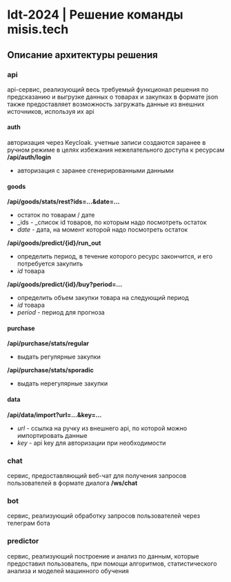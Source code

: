 # ldt-2024 | Решение команды misis.tech

## Описание архитектуры решения

### api
api-сервис, реализующий весь требуемый функционал решения по предсказанию и выгрузке данных о товарах и закупках в формате json
также предоставляет возможность загружать данные из внешних источников, используя их api

#### auth
авторизация через Keycloak. учетные записи создаются заранее в ручном режиме в целях избежания нежелательного доступа к ресурсам
**/api/auth/login**
- авторизация с заранее сгенерированными данными

#### goods

**/api/goods/stats/rest?ids=...&date=...**
- остаток по товарам / дате
- _ids - _список id товаров, по которым надо посмотреть остаток
- _date_ - дата, на момент которой надо посмотреть остаток

**/api/goods/predict/{id}/run_out**
- определить период, в течение которого ресурс закончится, и его потребуется закупить
- _id_ товара

**/api/goods/predict/{id}/buy?period=...**
- определить объем закупки товара на следующий период
- _id_ товара
- _period_ - период для прогноза

#### purchase

**/api/purchase/stats/regular**
- выдать регулярные закупки

**/api/purchase/stats/sporadic**
- выдать нерегулярные закупки

#### data

**/api/data/import?url=...&key=...**
- _url_ - ссылка на ручку из внешнего api, по которой можно импортировать данные
- _key_ - api key для авторизации при необходимости

### chat

сервис, предоставляющий веб-чат для получения запросов пользователей в формате диалога
**/ws/chat**

### bot

сервис, реализующий обработку запросов пользователей через телеграм бота

### predictor

сервис, реализующий построение и анализ по данным, которые предоставил пользователь, при помощи алгоритмов, статистического анализа и моделей машинного обучения
